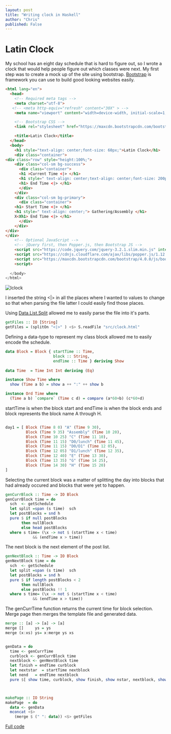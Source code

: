 ```yaml
---
layout: post
title: "Writing clock in Haskell"
author: "Chris"
published: False
---
```


# Latin Clock

My school has an eight day schedule that is hard to figure out, so I wrote a clock that would help people figure out which classes were next. My first step was to create a mock up of the site using bootstrap. [Bootstrap](http://getbootstrap.com/) is framework you can use to build good looking websites easily.

```html
<html lang="en">
  <head>
    <!-- Required meta tags -->
    <meta charset="utf-8">
   <!-- <meta http-equiv="refresh" content="30X" > -->
    <meta name="viewport" content="width=device-width, initial-scale=1, shrink-to-fit=no">

    <!-- Bootstrap CSS -->
    <link rel="stylesheet" href="https://maxcdn.bootstrapcdn.com/bootstrap/4.0.0/css/bootstrap.min.css" integrity="sha384-Gn5384xqQ1aoWXA+058RXPxPg6fy4IWvTNh0E263XmFcJlSAwiGgFAW/dAiS6JXm" crossorigin="anonymous">

    <title>Latin Clock</title>
  </head>
  <body>
    <h1 style="text-align: center;font-size: 60px;">Latin Clock</h1>
    <div class="container">
<div class="row" style="height:100%;">
    <div class="col-sm bg-success">
      <div class="container">
      <h1 >Current Time <|> </h1>
      <h1 style=" text-align: center;text-align: center;font-size: 200px;"> <|> </h1>
      <h1> End Time <|> </h1>
      </div>
    </div>
    <div class="col-sm bg-primary">
      <div class="container">
	<h1> Start Time <|> </h1>
	<h1 style=" text-align: center;"> Gathering/Assembly </h1>
	X<Xh1> End Time <|> </h1>
      </div>
    </div>
</div>
</div>
    <!-- Optional JavaScript -->
    <!-- jQuery first, then Popper.js, then Bootstrap JS -->
    <script src="https://code.jquery.com/jquery-3.2.1.slim.min.js" integrity="sha384-KJ3o2DKtIkvYIK3UENzmM7KCkRr/rE9/Qpg6aAZGJwFDMVNA/GpGFF93hXpG5KkN" crossorigin="anonymous"></script>
    <script src="https://cdnjs.cloudflare.com/ajax/libs/popper.js/1.12.9/umd/popper.min.js" integrity="sha384-ApNbgh9B+Y1QKtv3Rn7W3mgPxhU9K/ScQsAP7hUibX39j7fakFPskvXusvfa0b4Q" crossorigin="anonymous"></script>
    <script src="https://maxcdn.bootstrapcdn.com/bootstrap/4.0.0/js/bootstrap.min.js" integrity="sha384-JZR6Spejh4U02d8jOt6vLEHfe/JQGiRRSQQxSfFWpi1MquVdAyjUar5+76PVCmYl" crossorigin="anonymous"></script>
    <script>
   
  </body>
</html>
```


![lclock](http://latincsclub.com/assets/lclock/lclock0.png)

I inserted the string <|> in all the places where I wanted to values to change so that when parsing the file latter I could easily find those places.

Using [Data.List.Split](https://hackage.haskell.org/package/split-0.2.3.3/docs/Data-List-Split.html) allowed me to easily parse the file into it's parts.

```haskell
getFiles :: IO [String]
getFiles = (splitOn "<|>" ) <$> S.readFile "src/clock.html"

```

Defining a data-type to represent my class block allowed me to easily encode the schedule.

```haskell
data Block = Block { startTime :: Time,
                     block :: String,
                     endTime :: Time } deriving Show
  
data Time  = Time Int Int deriving (Eq)

instance Show Time where
  show (Time a b) = show a ++ ":" ++ show b

instance Ord Time where
  (Time a b) `compare` (Time c d) = compare (a*60+b) (c*60+d)

``` 
startTime is when the block start and endTime is when the block ends and block represents the block name A through H. 

```haskell

day1 = [ Block (Time 8 0) "A" (Time 9 30),
         Block (Time 9 35) "Assembly" (Time 10 20),
         Block (Time 10 25) "C" (Time 11 10),
         Block (Time 11 15) "D0/lunch" (Time 11 45),
         Block (Time 11 15) "D0/D1" (Time 12 05),
         Block (Time 12 05) "D1/lunch" (Time 12 35),
         Block (Time 12 40) "E" (Time 13 30),
         Block (Time 13 35) "G" (Time 14 25),
         Block (Time 14 30) "H" (Time 15 20)
]

```

Selecting the current block was a matter of splitting the day into blocks that had already occured and blocks that were yet to happen.

```haskell
genCurrBlock :: Time -> IO Block
genCurrBlock time = do
  sch  <- getSchedule
  let split =span (s time)  sch
  let postBlocks = snd h  
  pure $ if null postBlocks
       then nullBlock
       else head postBlocks
  where s time= (\x -> not $ (startTime x < time)
  	  	    && (endTime x > time))
```

The next block is the next element of the post list.

```haskell
genNextBlock :: Time -> IO Block
genNextBlock time = do
  sch  <- getSchedule
  let split =span (s time)  sch
  let postBlocks = snd h  
  pure $ if length postBlocks < 2
       then nullBlock
       else postBlocks !! 1
  where s time= (\x -> not $ (startTime x < time)
  	  	    && (endTime x > time))
```

The genCurrTime function returns the current time for block selection. Merge page then merges the template file and generated data.
```haskell
merge :: [a] -> [a] -> [a]
merge []     ys = ys
merge (x:xs) ys= x:merge ys xs


genData = do
  time <- genCurrTime
  curblock <- genCurrBlock time
  nextblock <- genNextBlock time
  let finish = endTime curblock
  let nextstar  = startTime nextblock 
  let nend   = endTime nextblock
  pure $[ show time, curblock, show finish, show nstar, nextblock, show nend]



makePage :: IO String
makePage  = do
  data <- genData
  mconcat <$>
    (merge $ (" ": data)) <$> getFiles
```

[Full code](https://github.com/Chrisr850/lclock)